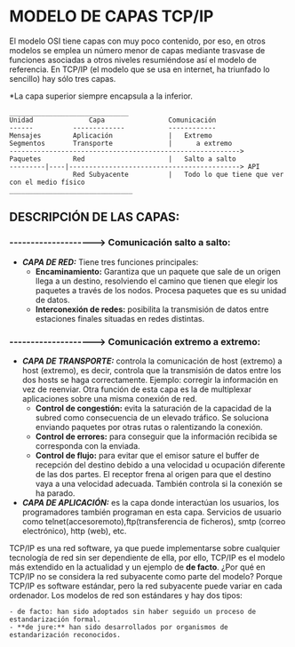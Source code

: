 
# MODELO DE CAPAS TCP/IP


El modelo OSI tiene capas con muy poco contenido, por eso, en otros modelos se emplea un número menor de capas mediante trasvase de funciones asociadas a otros niveles resumiéndose así el modelo de referencia. En TCP/IP (el modelo que se usa en internet, ha triunfado lo sencillo) hay sólo tres capas.

*La capa superior siempre encapsula a la inferior.

    ______________________________
    Unidad              Capa                Comunicación
    ------          -------------           ------------
    Mensajes        Aplicación              |   Extremo
    Segmentos       Transporte              |      a extremo
    ---------------------------------------------------------->     
    Paquetes        Red                     |   Salto a salto
    ---------|----|-------------------------------------------> API
                    Red Subyacente          |   Todo lo que tiene que ver con el medio físico
    _______________________________


## DESCRIPCIÓN DE LAS CAPAS:

### --------------------> Comunicación salto a salto:
- ***CAPA DE RED:*** Tiene tres funciones principales:
    - **Encaminamiento:** Garantiza que un paquete que sale de un origen llega a un destino, resolviendo el camino que tienen que elegir los paquetes a través de los nodos. Procesa paquetes que es su unidad de datos. 
    - **Interconexión de redes:** posibilita la transmisión de datos entre estaciones finales situadas en redes distintas.

### --------------------> Comunicación extremo a extremo:
- ***CAPA DE TRANSPORTE:*** controla la comunicación de host (extremo) a host (extremo), es decir, controla que la transmisión de datos entre los dos hosts se haga correctamente. Ejemplo: corregir la información en vez de reenviar. Otra función de esta capa es la de multiplexar aplicaciones sobre una misma conexión de red.
    - **Control de congestión:** evita la saturación de la capacidad de la subred como consecuencia de un elevado tráfico. Se soluciona enviando paquetes por otras rutas o ralentizando la conexión.
    - **Control de errores:** para conseguir que la información recibida se corresponda con la enviada.
    - **Control de flujo:** para evitar que el emisor sature el buffer  de recepción del destino debido a una velocidad u ocupación diferente de las dos partes. El receptor frena al origen para que el destino vaya a una velocidad adecuada. También controla si la conexión se ha parado.
- ***CAPA DE APLICACIÓN:*** es la capa donde interactúan los usuarios, los programadores también programan en esta capa. Servicios de usuario como telnet(accesoremoto),ftp(transferencia de ficheros), smtp (correo electrónico), http (web), etc.

TCP/IP es una red software, ya que puede implementarse sobre cualquier tecnología de red sin ser dependiente de ella, por ello, TCP/IP es el modelo más extendido en la actualidad y un ejemplo de **de facto**. ¿Por qué en TCP/IP no se considera la red subyacente como parte del modelo? Porque TCP/IP es software estándar, pero la red subyacente puede variar en cada ordenador. Los modelos de red son estándares y hay dos tipos:

    - de facto: han sido adoptados sin haber seguido un proceso de estandarización formal.
    - **de jure:** han sido desarrollados por organismos de estandarización reconocidos.